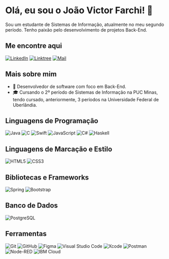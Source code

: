 # Olá, eu sou o João Victor Farchi! 👋

Sou um estudante de Sistemas de Informação, atualmente no meu segundo período. Tenho paixão pelo desenvolvimento de projetos Back-End.

## Me encontre aqui

[![LinkedIn](https://img.shields.io/badge/linkedin-%230077B5.svg?style=for-the-badge&logo=linkedin&logoColor=white)](https://www.linkedin.com/in/joaovictorfarchi/)
[![Linktree](https://img.shields.io/badge/linktree-39E09B?style=for-the-badge&logo=linktree&logoColor=white)](https://linktr.ee/notfarchi)
[![Mail](https://img.shields.io/badge/Mail-302e2e?style=for-the-badge&logo=gmail&logoColor=white)](mailto:jv.farchi@icloud.com)


## Mais sobre mim
* 🤖 Desenvolvedor de software com foco em Back-End.
* 🎓 Cursando o 2º período de Sistemas de Informação na PUC Minas, tendo cursado, anteriormente, 3 períodos na Universidade Federal de Uberlândia.

## Linguagens de Programação
![Java](https://img.shields.io/badge/java-%23ED8B00.svg?style=for-the-badge&logo=openjdk&logoColor=white)
![C](https://img.shields.io/badge/c-%2300599C.svg?style=for-the-badge&logo=c&logoColor=white)
![Swift](https://img.shields.io/badge/swift-F54A2A?style=for-the-badge&logo=swift&logoColor=white)
![JavaScript](https://img.shields.io/badge/JavaScript-F7DF1E?style=for-the-badge&logo=javascript&logoColor=white)
![C#](https://img.shields.io/badge/C%23-239120?style=for-the-badge&logo=c-sharp&logoColor=white)
![Haskell](https://img.shields.io/badge/Haskell-5e5086?style=for-the-badge&logo=haskell&logoColor=white)

## Linguagens de Marcação e Estilo
![HTML5](https://img.shields.io/badge/HTML5-E34F26?style=for-the-badge&logo=html5&logoColor=white)
![CSS3](https://img.shields.io/badge/CSS3-1572B6?style=for-the-badge&logo=css3&logoColor=white)

## Bibliotecas e Frameworks
![Spring](https://img.shields.io/badge/spring-%236DB33F.svg?style=for-the-badge&logo=spring&logoColor=white)
![Bootstrap](https://img.shields.io/badge/-boostrap-0D1117?style=for-the-badge&logo=bootstrap&labelColor=0D1117)

## Banco de Dados
![PostgreSQL](https://img.shields.io/badge/PostgreSQL-000?style=for-the-badge&logo=postgresql)

## Ferramentas 
![Git](https://img.shields.io/badge/git-%23F05033.svg?style=for-the-badge&logo=git&logoColor=white)
![GitHub](https://img.shields.io/badge/github-%23121011.svg?style=for-the-badge&logo=github&logoColor=white)
![Figma](https://img.shields.io/badge/Figma-696969?style=for-the-badge&logo=figma&logoColor=figma)
![Visual Studio Code](https://img.shields.io/badge/Visual%20Studio%20Code-0078d7.svg?style=for-the-badge&logo=visual-studio-code&logoColor=white)
![Xcode](https://img.shields.io/badge/Xcode-007ACC?style=for-the-badge&logo=Xcode&logoColor=white)
![Postman](https://img.shields.io/badge/Postman-FF6C37?style=for-the-badge&logo=postman&logoColor=white)
![Node-RED](https://img.shields.io/badge/Node--RED-%238F0000.svg?style=for-the-badge&logo=node-red&logoColor=white)
![IBM Cloud](https://img.shields.io/badge/IBM%20Cloud-1261FE?style=for-the-badge&logo=IBM%20Cloud&logoColor=white)

